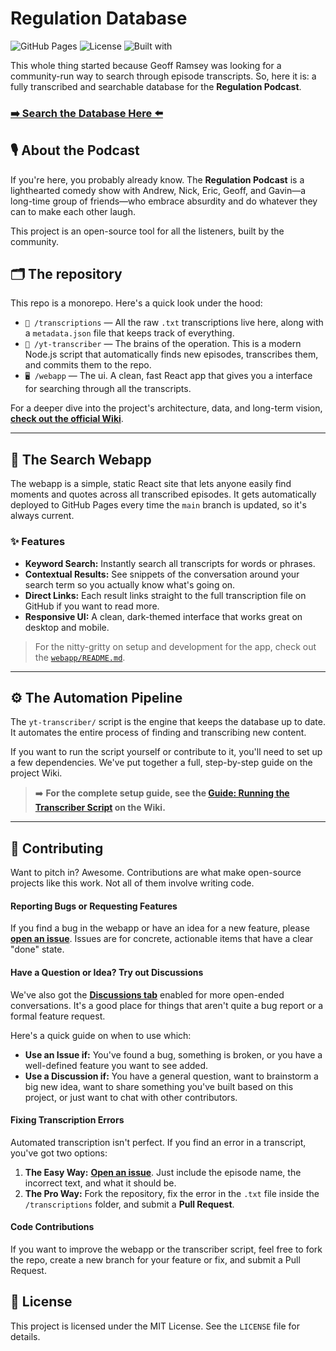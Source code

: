 # Regulation Database

![GitHub Pages](https://img.shields.io/badge/Deploy-GitHub%20Pages-blue.svg)
![License](https://img.shields.io/badge/License-MIT-green.svg)
![Built with](https://img.shields.io/badge/Built%20with-React-61DAFB.svg)

This whole thing started because Geoff Ramsey was looking for a community-run way to search through episode transcripts. So, here it is: a fully transcribed and searchable database for the **Regulation Podcast**.

### **[➡️ Search the Database Here ⬅️](https://www.regulatabase.com)**

## 🎙️ About the Podcast

If you're here, you probably already know. The **Regulation Podcast** is a lighthearted comedy show with Andrew, Nick, Eric, Geoff, and Gavin—a long-time group of friends—who embrace absurdity and do whatever they can to make each other laugh.

This project is an open-source tool for all the listeners, built by the community.

## 🗂️ The repository

This repo is a monorepo. Here's a quick look under the hood:

-   `📂 /transcriptions` — All the raw `.txt` transcriptions live here, along with a `metadata.json` file that keeps track of everything.
-   `🤖 /yt-transcriber` — The brains of the operation. This is a modern Node.js script that automatically finds new episodes, transcribes them, and commits them to the repo.
-   `🖥️ /webapp` — The ui. A clean, fast React app that gives you a interface for searching through all the transcripts.

For a deeper dive into the project's architecture, data, and long-term vision, **[check out the official Wiki](https://github.com/SamOhrenberg/regulation-database/wiki)**.

---

## 🚀 The Search Webapp

The webapp is a simple, static React site that lets anyone easily find moments and quotes across all transcribed episodes. It gets automatically deployed to GitHub Pages every time the `main` branch is updated, so it's always current.

### ✨ Features

-   **Keyword Search:** Instantly search all transcripts for words or phrases.
-   **Contextual Results:** See snippets of the conversation around your search term so you actually know what's going on.
-   **Direct Links:** Each result links straight to the full transcription file on GitHub if you want to read more.
-   **Responsive UI:** A clean, dark-themed interface that works great on desktop and mobile.

> For the nitty-gritty on setup and development for the app, check out the [`webapp/README.md`](webapp/README.md).

---

## ⚙️ The Automation Pipeline

The `yt-transcriber/` script is the engine that keeps the database up to date. It automates the entire process of finding and transcribing new content.

If you want to run the script yourself or contribute to it, you'll need to set up a few dependencies. We've put together a full, step-by-step guide on the project Wiki.

> ➡️ **For the complete setup guide, see the [Guide: Running the Transcriber Script](https://github.com/SamOhrenberg/regulation-database/wiki/Guide:-Running-the-Transcriber-Script) on the Wiki.**

---

## 🙏 Contributing

Want to pitch in? Awesome. Contributions are what make open-source projects like this work. Not all of them involve writing code.

#### Reporting Bugs or Requesting Features

If you find a bug in the webapp or have an idea for a new feature, please **[open an issue](https://github.com/SamOhrenberg/regulation-database/issues)**. Issues are for concrete, actionable items that have a clear "done" state.

#### Have a Question or Idea? Try out Discussions

We've also got the **[Discussions tab](https://github.com/SamOhrenberg/regulation-database/discussions)** enabled for more open-ended conversations. It's a good place for things that aren't quite a bug report or a formal feature request.

Here's a quick guide on when to use which:

-   **Use an Issue if:** You've found a bug, something is broken, or you have a well-defined feature you want to see added.
-   **Use a Discussion if:** You have a general question, want to brainstorm a big new idea, want to share something you've built based on this project, or just want to chat with other contributors.

#### Fixing Transcription Errors

Automated transcription isn't perfect. If you find an error in a transcript, you've got two options:
1.  **The Easy Way:** **[Open an issue](https://github.com/SamOhrenberg/regulation-database/issues)**. Just include the episode name, the incorrect text, and what it should be.
2.  **The Pro Way:** Fork the repository, fix the error in the `.txt` file inside the `/transcriptions` folder, and submit a **Pull Request**.

#### Code Contributions

If you want to improve the webapp or the transcriber script, feel free to fork the repo, create a new branch for your feature or fix, and submit a Pull Request.

## 📜 License

This project is licensed under the MIT License. See the `LICENSE` file for details.
